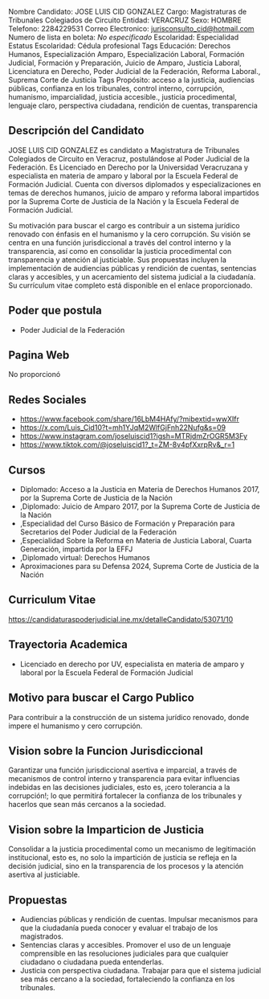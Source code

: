 Nombre Candidato: JOSE LUIS CID GONZALEZ
Cargo: Magistraturas de Tribunales Colegiados de Circuito
Entidad: VERACRUZ
Sexo: HOMBRE
Telefono: 2284229531
Correo Electronico: jurisconsulto_cid@hotmail.com
Numero de lista en boleta: *No especificado*
Escolaridad: Especialidad
Estatus Escolaridad: Cédula profesional
Tags Educación: Derechos Humanos, Especialización Amparo, Especialización Laboral, Formación Judicial, Formación y Preparación, Juicio de Amparo, Justicia Laboral, Licenciatura en Derecho, Poder Judicial de la Federación, Reforma Laboral., Suprema Corte de Justicia
Tags Propósito: acceso a la justicia, audiencias públicas, confianza en los tribunales, control interno, corrupción, humanismo, imparcialidad, justicia accesible., justicia procedimental, lenguaje claro, perspectiva ciudadana, rendición de cuentas, transparencia


## Descripción del Candidato 

JOSE LUIS CID GONZALEZ es candidato a Magistratura de Tribunales Colegiados de Circuito en Veracruz, postulándose al Poder Judicial de la Federación. Es Licenciado en Derecho por la Universidad Veracruzana y especialista en materia de amparo y laboral por la Escuela Federal de Formación Judicial. Cuenta con diversos diplomados y especializaciones en temas de derechos humanos, juicio de amparo y reforma laboral impartidos por la Suprema Corte de Justicia de la Nación y la Escuela Federal de Formación Judicial.

Su motivación para buscar el cargo es contribuir a un sistema jurídico renovado con énfasis en el humanismo y la cero corrupción. Su visión se centra en una función jurisdiccional a través del control interno y la transparencia, así como en consolidar la justicia procedimental con transparencia y atención al justiciable. Sus propuestas incluyen la implementación de audiencias públicas y rendición de cuentas, sentencias claras y accesibles, y un acercamiento del sistema judicial a la ciudadanía. Su currículum vitae completo está disponible en el enlace proporcionado.


## Poder que postula

- Poder Judicial de la Federación


## Pagina Web

No proporcionó


## Redes Sociales

- https://www.facebook.com/share/16LbM4HAfy/?mibextid=wwXIfr
- https://x.com/Luis_Cid10?t=mh1YJqM2WlfGjFnh22Nufg&s=09
- https://www.instagram.com/joseluiscid1?igsh=MTRjdmZrOGR5M3Fy
- https://www.tiktok.com/@joseluiscid1?_t=ZM-8v4pfXxrpRv&_r=1


## Cursos

- Diplomado: Acceso a la Justicia en Materia de Derechos Humanos 2017, por la Suprema Corte de Justicia de la Nación
- ,Diplomado: Juicio de Amparo 2017, por la Suprema Corte de Justicia de la Nación
- ,Especialidad del Curso Básico de Formación y Preparación para Secretarios del Poder Judicial de la Federación
- ,Especialidad Sobre la Reforma en Materia de Justicia Laboral, Cuarta Generación, impartida por la EFFJ
- ,Diplomado virtual: Derechos Humanos
- Aproximaciones para su Defensa 2024, Suprema Corte de Justicia de la Nación


## Curriculum Vitae

https://candidaturaspoderjudicial.ine.mx/detalleCandidato/53071/10


## Trayectoria Academica

- Licenciado en derecho por UV, especialista en materia de amparo y laboral por la Escuela Federal de Formación Judicial


## Motivo para buscar el Cargo Publico

Para contribuir a la construcción de un sistema jurídico renovado, donde impere el humanismo y cero corrupción.


## Vision sobre la Funcion Jurisdiccional

Garantizar una función jurisdiccional asertiva e imparcial, a través de mecanismos de control interno y transparencia para evitar influencias indebidas en las decisiones judiciales, esto es, ¡cero tolerancia a la corrupción!; lo que permitirá fortalecer la confianza de los tribunales y hacerlos que sean más cercanos a la sociedad.


## Vision sobre la Imparticion de Justicia

Consolidar a la justicia procedimental como un mecanismo de legitimación institucional, esto es, no solo la impartición de justicia se refleja en la decisión judicial, sino en la transparencia de los procesos y la atención asertiva al justiciable.


## Propuestas

- Audiencias públicas y rendición de cuentas. Impulsar mecanismos para que la ciudadanía pueda conocer y evaluar el trabajo de los magistrados.
- Sentencias claras y accesibles. Promover el uso de un lenguaje comprensible en las resoluciones judiciales para que cualquier ciudadano o ciudadana pueda entenderlas.
- Justicia con perspectiva ciudadana. Trabajar para que el sistema judicial sea más cercano a la sociedad, fortaleciendo la confianza en los tribunales.

